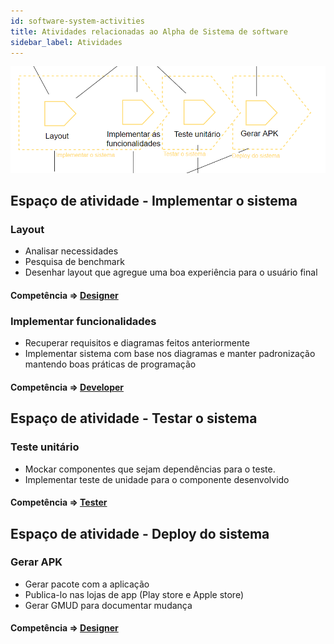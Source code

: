```yaml
---
id: software-system-activities
title: Atividades relacionadas ao Alpha de Sistema de software
sidebar_label: Atividades
---
```


![Atividades do alpha de sistema de software](/img/solution/activities/software-system-activity.png)

## Espaço de atividade - Implementar o sistema
### Layout

- Analisar necessidades
- Pesquisa de benchmark
- Desenhar layout que agregue uma boa experiência para o usuário final

#### Competência => [Designer](/docs/competences/designer)

### Implementar funcionalidades

- Recuperar requisitos e diagramas feitos anteriormente
- Implementar sistema com base nos diagramas e manter padronização mantendo boas práticas de programação

#### Competência => [Developer](/docs/competences/developer)

## Espaço de atividade - Testar o sistema
### Teste unitário

- Mockar componentes que sejam dependências para o teste.
- Implementar teste de unidade para o componente desenvolvido

#### Competência => [Tester](/docs/competences/tester)

## Espaço de atividade - Deploy do sistema
### Gerar APK

- Gerar pacote com a aplicação
- Publica-lo nas lojas de app (Play store e Apple store)
- Gerar GMUD para documentar mudança

#### Competência => [Designer](/docs/competences/designer)


